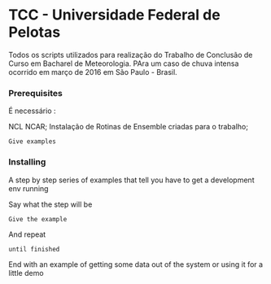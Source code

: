 # TCC - Universidade Federal de Pelotas 

Todos os scripts utilizados para realização do Trabalho de Conclusão de Curso em Bacharel de Meteorologia.
PAra um caso de chuva intensa ocorrido em março de 2016 em São Paulo - Brasil.


### Prerequisites

É necessário :

NCL NCAR;
Instalação de Rotinas de Ensemble criadas para o trabalho;

```
Give examples
```

### Installing

A step by step series of examples that tell you have to get a development env running

Say what the step will be

```
Give the example
```

And repeat

```
until finished
```

End with an example of getting some data out of the system or using it for a little demo
